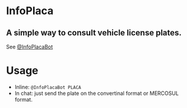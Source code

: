 # InfoPlaca
<h2>A simple way to consult vehicle license plates.</h2>

See <a href="https://t.me/infoplacabot">@InfoPlacaBot</a>





# Usage

- Inline: <code>@InfoPlacaBot PLACA</code>
- In chat: just send the plate on the convertinal format or MERCOSUL format.
